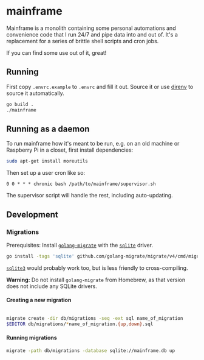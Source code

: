 # mainframe

Mainframe is a monolith containing some personal automations and convenience
code that I run 24/7 and pipe data into and out of. It's a replacement for a
series of brittle shell scripts and cron jobs.

If you can find some use out of it, great!

## Running

First copy `.envrc.example` to `.envrc` and fill it out. Source it or use [direnv](https://github.com/direnv/direnv) to source it automatically.

```sh
go build .
./mainframe
```

## Running as a daemon

To run mainframe how it's meant to be run, e.g. on an old machine or Raspberry
Pi in a closet, first install dependencies:

```sh
sudo apt-get install moreutils
```

Then set up a user cron like so:

```cron
0 0 * * * chronic bash /path/to/mainframe/supervisor.sh
```

The supervisor script will handle the rest, including auto-updating.

## Development

### Migrations

Prerequisites: Install
[`golang-migrate`](https://github.com/golang-migrate/migrate) with the
[`sqlite`](https://modernc.org/sqlite) driver.

```sh
go install -tags 'sqlite' github.com/golang-migrate/migrate/v4/cmd/migrate@latest
```

[`sqlite3`](https://github.com/mattn/go-sqlite3) would probably work too, but is
less friendly to cross-compiling.

**Warning:** Do not install `golang-migrate` from Homebrew, as that version does
not include any SQLite drivers.

#### Creating a new migration

```sh

migrate create -dir db/migrations -seq -ext sql name_of_migration
$EDITOR db/migrations/*name_of_migration.{up,down}.sql
```

#### Running migrations

```sh
migrate -path db/migrations -database sqlite://mainframe.db up
```
